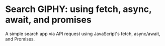 # Search GIPHY: using fetch, async, await, and promises

A simple search app via API request using JavaScript's fetch, async/await, and Promises.